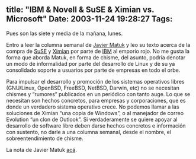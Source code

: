 title: "IBM & Novell & SuSE & Ximian vs. Microsoft"
Date: 2003-11-24 19:28:27
Tags: 
---
<p>Pues son las siete y media de la mañana, lunes.</p>

<p>Entro a leer la columna semanal de <a href="http://web.archive.org/web/20031125134728/http://www.matuk.com/">Javier Matuk</a> y leo su texto acerca de la compra de <a href="http://web.archive.org/web/20031125134728/http://www.suse.com/">SuSE</a> y <a href="http://web.archive.org/web/20031125134728/http://damog.net/www.ximian.com">Ximian</a> por parte de <a href="http://web.archive.org/web/20031125134728/http://www.novell.com%3Enovell%3C/a%3E,%20nada%20nuevo.%20Lo%20que%20se%20me%20hace%20extra%F1o%20es%20que%20el%20autor%20empieza%20a%20elucubrar%20una%20posible%20compra%20de%20parte%20de%20%3Ca%20href=">IBM</a> al emporio rojo. No me gusta la forma que aborda Matuk, en forma de chisme, del asunto, podría denotar un modo de informalidad por parte del desarrollo de Linux y de su ya consolidado soporte a usuarios por parte de empresas en todo el orbe.</p>

<p>Para impulsar el desarrollo y promoción de los sistemas operativos libres (GNU/Linux, OpenBSD, FreeBSD, NetBSD, Darwin, etc) no se necesitan chismes y &#8220;rumores&#8221; publicados en un periódico con tanto auge. Lo que se necesitan son hechos concretos, para empresas y corporaciones, que es donde un verdadero sistema operativo crece. No podemos llamar a las soluciones de Ximian &#8220;una copia de Windows&#8221;, o al manejador de correo Evolution &#8220;un clon de Outlook&#8221;. Si verdaderamente se quiere apoyar al desarrollo de software libre deben darse hechos concretos e información con sustento, no darle a una columna semanal, desde el nombre, el sobreentendimiento de chisme.</p>

<p>La nota de Javier Matuk <a href="http://web.archive.org/web/20031125134728/http://matuk.com/teclado2/index.html">acá</a>.</p>
